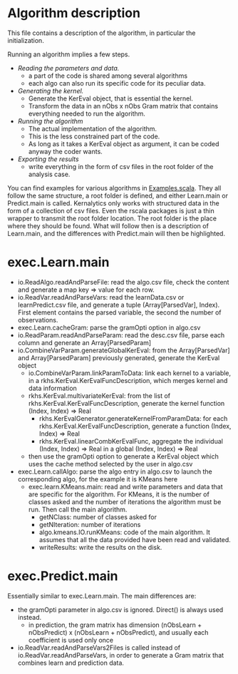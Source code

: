 # Algorithm description

This file contains a description of the algorithm, in particular the initialization.

Running an algorithm implies a few steps.
- *Reading the parameters and data.*
    - a part of the code is shared among several algorithms
    - each algo can also run its specific code for its peculiar data.
- *Generating the kernel.*
    - Generate the KerEval object, that is essential the kernel.
    - Transform the data in an nObs x nObs Gram matrix that contains everything needed to run the algorithm.
- *Running the algorithm*
    - The actual implementation of the algorithm.
    - This is the less constrained part of the code.
    - As long as it takes a KerEval object as argument, it can be coded anyway the coder wants.
- *Exporting the results*
    - write everything in the form of csv files in the root folder of the analysis case.

You can find examples for various algorithms in [Examples.scala](/src/main/scala/exec/Examples.scala). They all follow the same structure, a root folder is defined, and either Learn.main or Predict.main is called. Kernalytics only works with structured data in the form of a collection of csv files. Even the rscala packages is just a thin wrapper to transmit the root folder location. The root folder is the place where they should be found. What will follow then is a description of Learn.main, and the differences with Predict.main will then be highlighted.

# exec.Learn.main

- io.ReadAlgo.readAndParseFile: read the algo.csv file, check the content and generate a map key => value for each row.
- io.ReadVar.readAndParseVars: read the learnData.csv or learnPredict.csv file, and generate a tuple (Array[ParsedVar], Index). First element contains the parsed variable, the second the number of observations.
- exec.Learn.cacheGram: parse the gramOpti option in algo.csv
- io.ReadParam.readAndParseParam: read the desc.csv file, parse each column and generate an Array[ParsedParam]
- io.CombineVarParam.generateGlobalKerEval: from the Array[ParsedVar] and Array[ParsedParam] previously generated, generate the KerEval object
    - io.CombineVarParam.linkParamToData: link each kernel to a variable, in a rkhs.KerEval.KerEvalFuncDescription, which merges kernel and data information
    - rkhs.KerEval.multivariateKerEval: from the list of rkhs.KerEval.KerEvalFuncDescription, generate the kernel function (Index, Index) => Real
        - rkhs.KerEvalGenerator.generateKernelFromParamData: for each rkhs.KerEval.KerEvalFuncDescription, generate a function (Index, Index) => Real
        - rkhs.KerEval.linearCombKerEvalFunc, aggregate the individual (Index, Index) => Real in a global (Index, Index) => Real
    - then use the gramOpti option to generate a KerEval object which uses the cache method selected by the user in algo.csv
- exec.Learn.callAlgo: parse the algo entry in algo.csv to launch the corresponding algo, for the example it is KMeans here
    - exec.learn.KMeans.main: read and write parameters and data that are specific for the algorithm. For KMeans, it is the number of classes asked and the number of iterations the algorithm must be run. Then call the main algorithm.
        - getNClass: number of classes asked for
        - getNIteration: number of iterations
        - algo.kmeans.IO.runKMeans: code of the main algorithm. It assumes that all the data provided have been read and validated.
        - writeResults: write the results on the disk.

# exec.Predict.main

Essentially similar to exec.Learn.main. The main differences are:

- the gramOpti parameter in algo.csv is ignored. Direct() is always used instead.
    - in prediction, the gram matrix has dimension (nObsLearn + nObsPredict) x (nObsLearn + nObsPredict), and usually each coefficient is used only once
- io.ReadVar.readAndParseVars2Files is called instead of io.ReadVar.readAndParseVars, in order to generate a Gram matrix that combines learn and prediction data.
